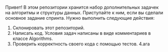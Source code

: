 Привет! В этом репозитории хранится набор дополнительных задачек на алгоритмы и структуры данных. Приступайте к ним, если вы сделали основное задание спринта. Нужно выполнить следующие действия:

1. Склонировать этот репозиторий.
2. Написать код. Условия задач написаны в виде комментариев в классе Algorithms.
3. Проверить корректность своего кода с помощью тестов.
4.ага
